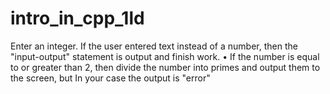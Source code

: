 # intro_in_cpp_1ld
Enter an integer. If the user entered text instead of a number, then the "input-output" statement is output
and finish work.
• If the number is equal to or greater than 2, then divide the number into primes and output them to the screen, but
In your case the output is "error"
